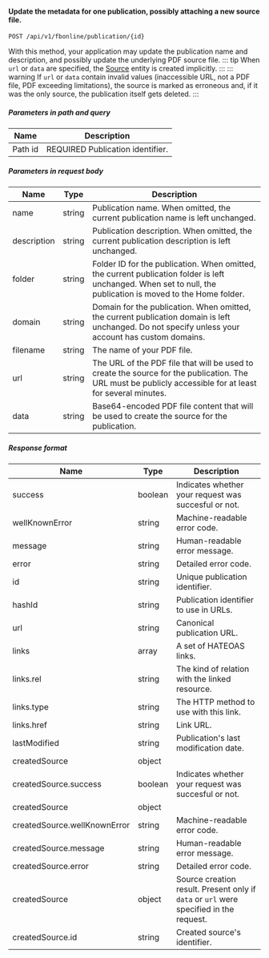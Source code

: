 #### Update the metadata for one publication, possibly attaching a new source file.
`POST /api/v1/fbonline/publication/{id}`

With this method, your application may update the publication name and description, and possibly update 
the underlying PDF source file.
::: tip
When `url` or `data` are specified, the [Source](#the-source-entity) entity is created implicitly.
:::
::: warning 
If `url` or `data` contain invalid values (inaccessible URL, not a PDF file, PDF exceeding limitations),
the source is marked as erroneous and, if it was the only source, the publication itself gets deleted.
:::
##### Parameters in path and query
|Name|Description|
|-|-|
|<Badge>Path</Badge> id|<Badge>REQUIRED</Badge> Publication identifier.|
##### Parameters in request body
|Name|Type|Description|
|-|-|-|
|name|string|Publication name. When omitted, the current publication name is left unchanged.|
|description|string|Publication description. When omitted, the current publication description is left unchanged.|
|folder|string|Folder ID for the publication. When omitted, the current publication folder is left unchanged. When set to null, the publication is moved to the Home folder.|
|domain|string|Domain for the publication. When omitted, the current publication domain is left unchanged. Do not specify unless your account has custom domains.|
|filename|string|The name of your PDF file.|
|url|string|The URL of the PDF file that will be used to create the source for the publication. The URL must be publicly accessible for at least for several minutes.|
|data|string|Base64-encoded PDF file content that will be used to create the source for the publication.|
##### Response format
|Name|Type|Description|
|-|-|-|
|success|boolean|Indicates whether your request was succesful or not.|
|wellKnownError|string|Machine-readable error code.|
|message|string|Human-readable error message.|
|error|string|Detailed error code.|
|id|string|Unique publication identifier.|
|hashId|string|Publication identifier to use in URLs.|
|url|string|Canonical publication URL.|
|links|array|A set of HATEOAS links.|
|links.rel|string|The kind of relation with the linked resource.|
|links.type|string|The HTTP method to use with this link.|
|links.href|string|Link URL.|
|lastModified|string|Publication's last modification date.|
|createdSource|object||
|createdSource.success|boolean|Indicates whether your request was succesful or not.|
|createdSource|object||
|createdSource.wellKnownError|string|Machine-readable error code.|
|createdSource.message|string|Human-readable error message.|
|createdSource.error|string|Detailed error code.|
|createdSource|object|Source creation result. Present only if `data` or `url` were specified in the request.|
|createdSource.id|string|Created source's identifier.|
